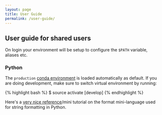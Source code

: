 ```yaml
---
layout: page
title: User Guide
permalink: /user-guide/
---
```


## User guide for shared users
On login your environment will be setup to configure the ``$PATH`` variable, aliases etc.


### Python
The ``production`` [conda environment][conda] is loaded automatically as default. If you are doing development, make sure to switch virtual environment by running:

{% highlight bash %}
$ source activate [develop]
{% endhighlight %}

Here's a [very nice reference][format]/mini tutorial on the format mini-language used for string formatting in Python.

[conda]: /software-development/environment/#installing-python
[format]: http://pyformat.info/
